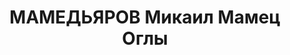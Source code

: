 ---
title: МАМЕДЬЯРОВ Микаил Мамец Оглы
description: "азербайджанец. Сын старого большевика Мамеда Мамедъярова. Член АЛКСМ\
  \ с 1920. Кандидат в чл. ВКП(б) с 1926. Исключен из партии первичной организацией\
  \ за непосещение партсобраний 29.05.1937.\n Слушатель Промакадемии им. Кирова (с\
  \ 1936). Прож.: Аз.ССР, г.Баку., ул. Эриванская, 3/5.\n Арестован в 1937\n Обвинение:\
  \ к-р троцкистская работа. На суде отказался от признательных показаний, данных\
  \ во время следствия.\n Приговор: ВК ВС СССР, 12.10.1937 - ВМН.\n Расстрелян 13.10.1937\n\
  \ Источники: Сталинский список от 03.10.1937 (Аз.ССР, Кат.1)| Справка КПК по Азербайджану,\
  \ 22.07.1937| Определение СКУД ВС Аз.ССР, 04.04.1956 (упоминание)."
---